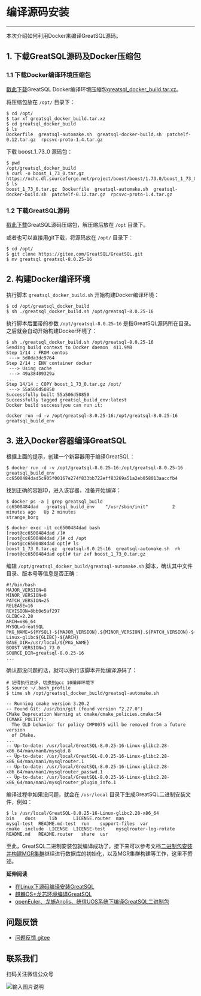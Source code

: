# 编译源码安装
---

本次介绍如何利用Docker来编译GreatSQL源码。

## 1. 下载GreatSQL源码及Docker压缩包

### 1.1 下载Docker编译环境压缩包

[戳此下载](https://product.greatdb.com/GreatSQL/greatsql_docker_build.tar.xz)GreatSQL Docker编译环境压缩包[greatsql_docker_build.tar.xz](https://product.greatdb.com/GreatSQL/greatsql_docker_build.tar.xz)。

将压缩包放在 `/opt/` 目录下：
```
$ cd /opt/
$ tar xf greatsql_docker_build.tar.xz
$ cd greatsql_docker_build
$ ls
Dockerfile  greatsql-automake.sh  greatsql-docker-build.sh  patchelf-0.12.tar.gz  rpcsvc-proto-1.4.tar.gz
```

下载 boost_1_73_0 源码包：
```
$ pwd
/opt/greatsql_docker_build
$ curl -o boost_1_73_0.tar.gz https://nchc.dl.sourceforge.net/project/boost/boost/1.73.0/boost_1_73_0.tar.gz
$ ls
boost_1_73_0.tar.gz  Dockerfile  greatsql-automake.sh  greatsql-docker-build.sh  patchelf-0.12.tar.gz  rpcsvc-proto-1.4.tar.gz
```

### 1.2 下载GreatSQL源码

[戳此下载](https://gitee.com/GreatSQL/GreatSQL/releases/)GreatSQL源码压缩包，解压缩后放在 `/opt` 目录下。

或者也可以直接用git下载，将源码放在 `/opt/` 目录下：
```
$ cd /opt/
$ git clone https://gitee.com/GreatSQL/GreatSQL.git
$ mv greatsql greatsql-8.0.25-16
```

## 2. 构建Docker编译环境

执行脚本 `greatsql_docker_build.sh` 开始构建Docker编译环境：
```
$ cd /opt/greatsql_docker_build
$ sh ./greatsql_docker_build.sh /opt/greatsql-8.0.25-16
```

执行脚本后面带的参数 `/opt/greatsql-8.0.25-16` 是指GreatSQL源码所在目录。
之后就会自动开始构建Docker环境了：
```
$ sh ./greatsql_docker_build.sh /opt/greatsql-8.0.25-16
Sending build context to Docker daemon  411.9MB
Step 1/14 : FROM centos
 ---> 5d0da3dc9764
Step 2/14 : ENV container docker
 ---> Using cache
 ---> 49a38409329a
...
Step 14/14 : COPY boost_1_73_0.tar.gz /opt/
 ---> 55a506d50850
Successfully built 55a506d50850
Successfully tagged greatsql_build_env:latest
Docker build success!you can run it:

docker run -d -v /opt/greatsql-8.0.25-16:/opt/greatsql-8.0.25-16 greatsql_build_env
```

## 3. 进入Docker容器编译GreatSQL

根据上面的提示，创建一个新容器用于编译GreatSQL：
```
$ docker run -d -v /opt/greatsql-8.0.25-16:/opt/greatsql-8.0.25-16 greatsql_build_env
cc6500484dad5c905f00167e274f833bb722eff83269a51a2eb058013aaccfb4
```

找到正确的容器ID，进入该容器，准备开始编译：
```
$ docker ps -a | grep greatsql_build
cc6500484dad   greatsql_build_env    "/usr/sbin/init"         2 minutes ago   Up 2 minutes                                           strange_borg

$ docker exec -it cc6500484dad bash
[root@cc6500484dad /]#
[root@cc6500484dad /]# cd /opt
[root@cc6500484dad opt]# ls
boost_1_73_0.tar.gz  greatsql-8.0.25-16  greatsql-automake.sh  rh
[root@cc6500484dad opt]# tar zxf boost_1_73_0.tar.gz
```

编辑 `/opt/greatsql_docker_build/greatsql-automake.sh` 脚本，确认其中文件目录、版本号等信息是否正确：
```
#!/bin/bash
MAJOR_VERSION=8
MINOR_VERSION=0
PATCH_VERSION=25
RELEASE=16
REVISION=8bb0e5af297
GLIBC=2.28
ARCH=x86_64
MYSQL=GreatSQL
PKG_NAME=${MYSQL}-${MAJOR_VERSION}.${MINOR_VERSION}.${PATCH_VERSION}-${RELEASE}-Linux-glibc${GLIBC}-${ARCH}
BASE_DIR=/usr/local/${PKG_NAME}
BOOST_VERSION=1_73_0
SOURCE_DIR=greatsql-8.0.25-16
...
```

确认都没问题的话，就可以执行该脚本开始编译源码了：
```
# 记得执行这步，切换到gcc 10编译环境下
$ source ~/.bash_profile
$ time sh /opt/greatsql_docker_build/greatsql-automake.sh

-- Running cmake version 3.20.2
-- Found Git: /usr/bin/git (found version "2.27.0")
CMake Deprecation Warning at cmake/cmake_policies.cmake:54 (CMAKE_POLICY):
  The OLD behavior for policy CMP0075 will be removed from a future version
  of CMake.
...
-- Up-to-date: /usr/local/GreatSQL-8.0.25-16-Linux-glibc2.28-x86_64/man/man8/mysqld.8
-- Up-to-date: /usr/local/GreatSQL-8.0.25-16-Linux-glibc2.28-x86_64/man/man1/mysqlrouter.1
-- Up-to-date: /usr/local/GreatSQL-8.0.25-16-Linux-glibc2.28-x86_64/man/man1/mysqlrouter_passwd.1
-- Up-to-date: /usr/local/GreatSQL-8.0.25-16-Linux-glibc2.28-x86_64/man/man1/mysqlrouter_plugin_info.1
```

编译过程中如果没问题，就会在 `/usr/local` 目录下生成GreatSQL二进制安装文件，例如：
```
$ ls /usr/local/GreatSQL-8.0.25-16-Linux-glibc2.28-x86_64
bin    docs     lib      LICENSE.router  man                     mysql-test  README.md-test  run    support-files  var
cmake  include  LICENSE  LICENSE-test    mysqlrouter-log-rotate  README.md   README.router   share  usr
```
至此，GreatSQL二进制安装包就编译成功了，接下来可以参考文档[二进制包安装并构建MGR集群](./4-3-install-with-tarball.md)继续进行数据库的初始化，以及MGR集群构建等工作，这里不赘述。

**延伸阅读**
- [在Linux下源码编译安装GreatSQL](https://gitee.com/GreatSQL/GreatSQL-Doc/blob/master/docs/build-greatsql-with-source.md)
- [麒麟OS+龙芯环境编译GreatSQL](https://gitee.com/GreatSQL/GreatSQL-Doc/blob/master/docs/build-greatsql-with-source-under-kylin-and-loongson.md)
- [openEuler、龙蜥Anolis、统信UOS系统下编译GreatSQL二进制包](https://gitee.com/GreatSQL/GreatSQL-Doc/blob/master/docs/build-greatsql-under-openeuler-anolis-uos.md)

**问题反馈**
---
- [问题反馈 gitee](https://gitee.com/GreatSQL/GreatSQL-Doc/issues)


**联系我们**
---

扫码关注微信公众号

![输入图片说明](https://images.gitee.com/uploads/images/2021/0802/141935_2ea2c196_8779455.jpeg "greatsql社区-wx-qrcode-0.5m.jpg")
